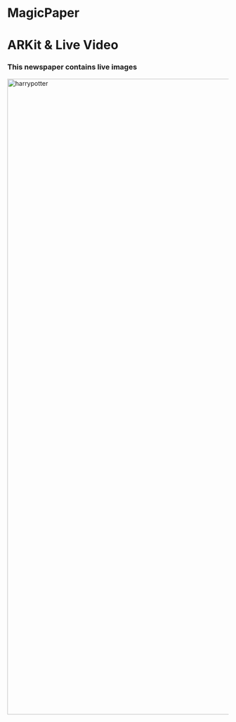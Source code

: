 # MagicPaper
# ARKit & Live Video
 <h3> This newspaper contains live images</h3>
 <img width="1447" alt="harrypotter" src="https://user-images.githubusercontent.com/85537057/174710368-cf8d99eb-d106-4666-8a21-24046f2a6aae.png">
